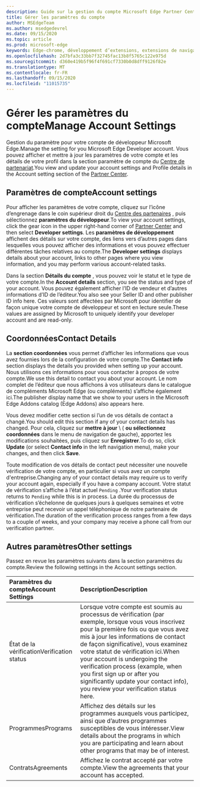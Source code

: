 ```yaml
---
description: Guide sur la gestion du compte Microsoft Edge Partner Center.
title: Gérer les paramètres du compte
author: MSEdgeTeam
ms.author: msedgedevrel
ms.date: 09/15/2020
ms.topic: article
ms.prod: microsoft-edge
keywords: Edge-chrome, développement d’extensions, extensions de navigateur, compléments, Centre des partenaires, développeur
ms.openlocfilehash: 2d7bfa3c33bb7f32745fac13b8f5765c122e975d
ms.sourcegitcommit: d360e419b5f96f4f691cf7330b0d8dff9126f82e
ms.translationtype: MT
ms.contentlocale: fr-FR
ms.lasthandoff: 09/15/2020
ms.locfileid: "11015735"
---
```

# <span data-ttu-id="45947-104">Gérer les paramètres du compte</span><span class="sxs-lookup"><span data-stu-id="45947-104">Manage Account Settings</span></span>  

<span data-ttu-id="45947-105">Gestion du paramètre pour votre compte de développeur Microsoft Edge.</span><span class="sxs-lookup"><span data-stu-id="45947-105">Manage the setting for you Microsoft Edge Developer account.</span></span>  <span data-ttu-id="45947-106">Vous pouvez afficher et mettre à jour les paramètres de votre compte et les détails de votre profil dans la section paramètre de compte du [Centre de partenariat][MicrosoftPartnerCenter].</span><span class="sxs-lookup"><span data-stu-id="45947-106">You view and update your account settings and Profile details in the Account setting section of the [Partner Center][MicrosoftPartnerCenter].</span></span>  

## <span data-ttu-id="45947-107">Paramètres de compte</span><span class="sxs-lookup"><span data-stu-id="45947-107">Account settings</span></span>  

<span data-ttu-id="45947-108">Pour afficher les paramètres de votre compte, cliquez sur l’icône d’engrenage dans le coin supérieur droit du [Centre des partenaires][MicrosoftPartnerCenter] , puis sélectionnez **paramètres du développeur**.</span><span class="sxs-lookup"><span data-stu-id="45947-108">To view your account settings, click the gear icon in the upper right-hand corner of [Partner Center][MicrosoftPartnerCenter] and then select **Developer settings**.</span></span>  <span data-ttu-id="45947-109">Les **paramètres de développement** affichent des détails sur votre compte, des liens vers d’autres pages dans lesquelles vous pouvez afficher des informations et vous pouvez effectuer différentes tâches relatives au compte.</span><span class="sxs-lookup"><span data-stu-id="45947-109">The **Developer settings** displays details about your account, links to other pages where you view information, and you may perform various account-related tasks.</span></span>  

<span data-ttu-id="45947-110">Dans la section **Détails du compte** , vous pouvez voir le statut et le type de votre compte.</span><span class="sxs-lookup"><span data-stu-id="45947-110">In the **Account details** section, you see the status and type of your account.</span></span>  <span data-ttu-id="45947-111">Vous pouvez également afficher l’ID de vendeur et d’autres informations d’ID de l’éditeur.</span><span class="sxs-lookup"><span data-stu-id="45947-111">You also see your Seller ID and other publisher ID info here.</span></span>  <span data-ttu-id="45947-112">Ces valeurs sont affectées par Microsoft pour identifier de façon unique votre compte de développeur et sont en lecture seule.</span><span class="sxs-lookup"><span data-stu-id="45947-112">These values are assigned by Microsoft to uniquely identify your developer account and are read-only.</span></span>  

## <span data-ttu-id="45947-113">Coordonnées</span><span class="sxs-lookup"><span data-stu-id="45947-113">Contact Details</span></span>  

<span data-ttu-id="45947-114">La **section coordonnées** vous permet d’afficher les informations que vous avez fournies lors de la configuration de votre compte.</span><span class="sxs-lookup"><span data-stu-id="45947-114">The **Contact info** section displays the details you provided when setting up your account.</span></span>  <span data-ttu-id="45947-115">Nous utilisons ces informations pour vous contacter à propos de votre compte.</span><span class="sxs-lookup"><span data-stu-id="45947-115">We use this detail to contact you about your account.</span></span>  <span data-ttu-id="45947-116">Le nom complet de l’éditeur que nous affichons à vos utilisateurs dans le catalogue de compléments Microsoft Edge (ou compléments) s’affiche également ici.</span><span class="sxs-lookup"><span data-stu-id="45947-116">The publisher display name that we show to your users in the Microsoft Edge Addons catalog \(Edge Addons\) also appears here.</span></span>  
  
<span data-ttu-id="45947-117">Vous devez modifier cette section si l’un de vos détails de contact a changé.</span><span class="sxs-lookup"><span data-stu-id="45947-117">You should edit this section if any of your contact details has changed.</span></span> <span data-ttu-id="45947-118">Pour cela, cliquez sur **mettre à jour** \ ( **ou sélectionnez coordonnées** dans le menu de navigation de gauche), apportez les modifications souhaitées, puis cliquez sur **Enregistrer**.</span><span class="sxs-lookup"><span data-stu-id="45947-118">To do so, click **Update** \(or select **Contact info** in the left navigation menu\), make your changes, and then click **Save**.</span></span>  

<span data-ttu-id="45947-119">Toute modification de vos détails de contact peut nécessiter une nouvelle vérification de votre compte, en particulier si vous avez un compte d'entreprise.</span><span class="sxs-lookup"><span data-stu-id="45947-119">Changing any of your contact details may require us to verify your account again, especially if you have a company account.</span></span>  <span data-ttu-id="45947-120">Votre statut de vérification s’affiche à l’état actuel `Pending` .</span><span class="sxs-lookup"><span data-stu-id="45947-120">Your verification status returns to `Pending` while this is in process.</span></span>  <span data-ttu-id="45947-121">La durée du processus de vérification s’échelonne de quelques jours à quelques semaines et votre entreprise peut recevoir un appel téléphonique de notre partenaire de vérification.</span><span class="sxs-lookup"><span data-stu-id="45947-121">The duration of the verification process ranges from a few days to a couple of weeks, and your company may receive a phone call from our verification partner.</span></span>  

## <span data-ttu-id="45947-122">Autres paramètres</span><span class="sxs-lookup"><span data-stu-id="45947-122">Other settings</span></span>  

<span data-ttu-id="45947-123">Passez en revue les paramètres suivants dans la section paramètres du compte.</span><span class="sxs-lookup"><span data-stu-id="45947-123">Review the following settings in the Account settings section.</span></span>  

| <span data-ttu-id="45947-124">Paramètres du compte</span><span class="sxs-lookup"><span data-stu-id="45947-124">Account Settings</span></span> | <span data-ttu-id="45947-125">Description</span><span class="sxs-lookup"><span data-stu-id="45947-125">Description</span></span> |  
|:--- |:--- |  
| <span data-ttu-id="45947-126">État de la vérification</span><span class="sxs-lookup"><span data-stu-id="45947-126">Verification status</span></span> | <span data-ttu-id="45947-127">Lorsque votre compte est soumis au processus de vérification (par exemple, lorsque vous vous inscrivez pour la première fois ou que vous avez mis à jour les informations de contact de façon significative), vous examinez votre statut de vérification ici.</span><span class="sxs-lookup"><span data-stu-id="45947-127">When your account is undergoing the verification process \(example, when you first sign up or after you significantly update your contact info\), you review your verification status here.</span></span> |  
| <span data-ttu-id="45947-128">Programmes</span><span class="sxs-lookup"><span data-stu-id="45947-128">Programs</span></span> | <span data-ttu-id="45947-129">Affichez des détails sur les programmes auxquels vous participez, ainsi que d’autres programmes susceptibles de vous intéresser.</span><span class="sxs-lookup"><span data-stu-id="45947-129">View details about the programs in which you are participating and learn about other programs that may be of interest.</span></span>  
| <span data-ttu-id="45947-130">Contrats</span><span class="sxs-lookup"><span data-stu-id="45947-130">Agreements</span></span> | <span data-ttu-id="45947-131">Affichez le contrat accepté par votre compte.</span><span class="sxs-lookup"><span data-stu-id="45947-131">View the agreements that your account has accepted.</span></span> |  

<!-- image links -->  

<!-- links -->  

[MicrosoftPartnerCenter]: https://partner.microsoft.com/dashboard/microsoftedge/public/login?ref=dd "Centre de partenariat"  
